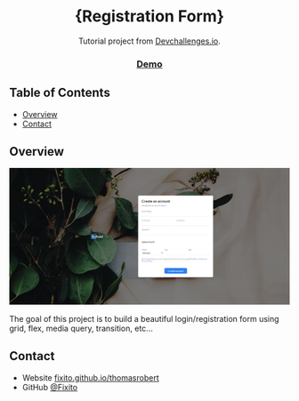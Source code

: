 <h1 align="center">{Registration Form}</h1>

<div align="center">
   Tutorial project from  <a href="http://devchallenges.io" target="_blank">Devchallenges.io</a>.
</div>

<div align="center">
  <h3>
    <a href="https://bh-registration-form.netlify.app/">
      Demo
    </a>
  </h3>
</div>

<!-- TABLE OF CONTENTS -->

## Table of Contents

- [Overview](#overview)
- [Contact](#contact)

<!-- OVERVIEW -->

## Overview

![screenshot](img/overview.PNG)

The goal of this project is to build a beautiful login/registration form using grid, flex, media query, transition, etc...

## Contact

- Website [fixito.github.io/thomasrobert](https://fixito.github.io/thomasrobert/)
- GitHub [@Fixito](https://github.com/Fixito)
